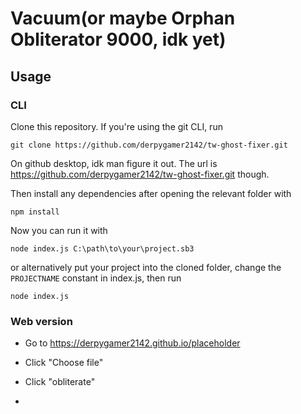 # Vacuum(or maybe Orphan Obliterator 9000, idk yet)

## Usage

### CLI

Clone this repository. If you're using the git CLI, run

`git clone https://github.com/derpygamer2142/tw-ghost-fixer.git`

On github desktop, idk man figure it out. The url is https://github.com/derpygamer2142/tw-ghost-fixer.git though.


Then install any dependencies after opening the relevant folder with

`npm install`

Now you can run it with

`node index.js C:\path\to\your\project.sb3`

or alternatively put your project into the cloned folder, change the `PROJECTNAME` constant in index.js, then run

`node index.js`

### Web version

- Go to https://derpygamer2142.github.io/placeholder

- Click "Choose file"

- Click "obliterate"

- 
